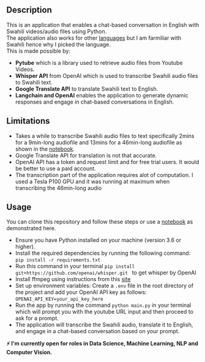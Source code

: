 ## Description

This is an application that enables a chat-based conversation in English with Swahili videos/audio files using Python.  <br>
The application also works for other [languages](https://platform.openai.com/docs/guides/speech-to-text/supported-languages) but I am farmiliar with Swahili hence why I picked the language.<br>
This is made possible by:
- **Pytube** which is a library used to retrieve audio files from Youtube Videos.
- **Whisper API** from OpenAI which is used to transcribe Swahili audio files to Swahili text.
- **Google Translate API** to translate Swahili text to English. 
- **Langchain and OpenAI**  enables the application to generate dynamic responses and engage in chat-based conversations in English.



## Limitations
- Takes a while to transcribe Swahili audio files to text specifically 2mins for a 9min-long audiofile and 13mins for a 46min-long audiofile as shown in the [notebook](https://github.com/KevKibe/Querying-Transcribed-Text/blob/main/yt_audio_to_chat_swahili.ipynb).
- Google Translate API for translation is not that accurate.
- OpenAI API has a token and request limit and for free trial users. It would be better to use a paid account.
- The transcription part of the application requires alot of computation. I used a Tesla P100 GPU and it was running at maximum when transcribing the 46min-long audio

## Usage
You can clone this repository and follow these steps or use a [notebook](https://github.com/KevKibe/Querying-Transcribed-Text/blob/main/yt_audio_to_chat_swahili.ipynb) as demonstrated here. 
- Ensure you have Python installed on your machine (version 3.6 or higher).
- Install the required dependencies by running the following command: `pip install -r requirements.txt`
- Run this  command in your terminal `pip install git+https://github.com/openai/whisper.git ` to get whisper by OpenAI
- Install ffmpeg using instructions from this [site](https://phoenixnap.com/kb/ffmpeg-windows)
- Set up environment variables: Create a `.env` file in the root directory of the project and add your OpenAI API key as follows:
  `OPENAI_API_KEY=your_api_key_here`
- Run the app by running the command `python main.py` in your terminal which will prompt you with the youtube URL input and then proceed to ask for a prompt.
- The application will transcribe the Swahili audio, translate it to English, and engage in a chat-based conversation based on your prompt.

**:zap: I'm currently open for roles in Data Science, Machine Learning, NLP and Computer Vision.**
